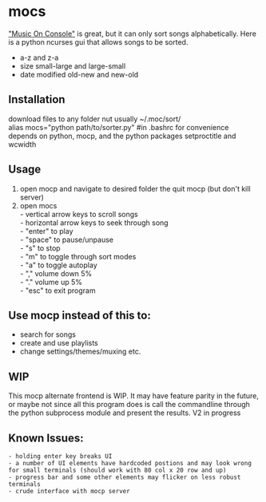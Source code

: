 # mocs
["Music On Console"](https://github.com/jonsafari/mocp) is great, but it can only sort songs alphabetically.
Here is a python ncurses gui that allows songs to be sorted.
  - a-z and z-a
  - size small-large and large-small
  - date modified old-new and new-old
  
  ## Installation
  download files to any folder nut usually ~/.moc/sort/<br>
  alias mocs="python path/to/sorter.py" #in .bashrc for convenience<br>
  depends on python, mocp, and the python packages setproctitle and wcwidth
  
## Usage
  1. open mocp and navigate to desired folder the quit mocp (but don't kill server)
  2. open mocs <br>
    - vertical arrow keys to scroll songs <br>
    - horizontal arrow keys to seek through song <br>
    - "enter" to play <br>
    - "space" to pause/unpause <br>
    - "s" to stop <br>
    - "m" to toggle through sort modes <br>
    - "a" to toggle autoplay <br>
    - "," volume down 5% <br>
    - "." volume up 5% <br>
    - "esc" to exit program <br>

## Use mocp instead of this to:
  - search for songs
  - create and use playlists
  - change settings/themes/muxing etc.

## WIP <br>
This mocp alternate frontend is WIP. It may have feature parity in the future, or maybe not since all this program does is call the commandline through the python subprocess module and present the results.
V2 in progress

## Known Issues:
    - holding enter key breaks UI
    - a number of UI elements have hardcoded postions and may look wrong for small terminals (should work with 80 col x 20 row and up)
    - progress bar and some other elements may flicker on less robust terminals
    - crude interface with mocp server
